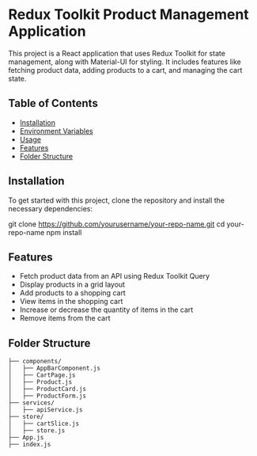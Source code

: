 # Redux Toolkit Product Management Application

This project is a React application that uses Redux Toolkit for state management, along with Material-UI for styling. It includes features like fetching product data, adding products to a cart, and managing the cart state.

## Table of Contents

- [Installation](#installation)
- [Environment Variables](#environment-variables)
- [Usage](#usage)
- [Features](#features)
- [Folder Structure](#folder-structure)


## Installation

To get started with this project, clone the repository and install the necessary dependencies:


git clone https://github.com/yourusername/your-repo-name.git
cd your-repo-name
npm install

## Features
* Fetch product data from an API using Redux Toolkit Query
* Display products in a grid layout
* Add products to a shopping cart
* View items in the shopping cart
* Increase or decrease the quantity of items in the cart
* Remove items from the cart


## Folder Structure
```src/
├── components/
│   ├── AppBarComponent.js
│   ├── CartPage.js
│   ├── Product.js
│   ├── ProductCard.js
│   ├── ProductForm.js
├── services/
│   ├── apiService.js
├── store/
│   ├── cartSlice.js
│   ├── store.js
├── App.js
├── index.js






